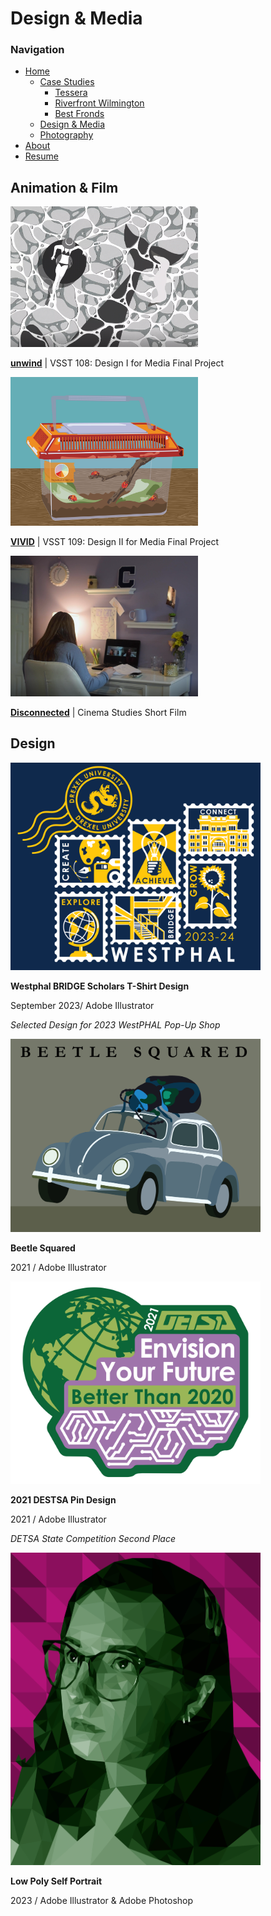 # Design & Media

### Navigation
- [Home](Home_Content.md)
    - [Case Studies](CaseStudies_Content.md)
        - [Tessera](CS1_Tessera_Content.md)
        - [Riverfront Wilmington](CS2_RiverfrontWilm_Content.md)
        - [Best Fronds](CS3_BestFronds_Content.md)
    - [Design & Media](DesignAndMedia_Content.md)
    - [Photography](Photography_Content.md)
- [About](About_Content.md)
- [Resume](Resume_Content.md)


## Animation & Film

<img src="../Images/Home/DesignAndMedia/Unwind_Cover.png" width="300"/>

[**unwind**](https://youtu.be/vOovQfqQrDk) | VSST 108: Design I for Media Final Project

<img src="../Images/Home/DesignAndMedia/Vivid_Cover.png" width="300"/>

[**VIVID**](https://youtu.be/lkO8ePWTa7I) | VSST 109: Design II for Media Final Project

<img src="../Images/Home/DesignAndMedia/Disconnected_Cover.png" width="300"/>

[**Disconnected**](https://youtu.be/lvPew9Rzl-M) | Cinema Studies Short Film

## Design

<img src="../Images/Home/DesignAndMedia/WestPHAL_Pop-Up-BRIDGE.png" width="400"/>

**Westphal BRIDGE Scholars T-Shirt Design**

September 2023/ Adobe Illustrator

*Selected Design for 2023 WestPHAL Pop-Up Shop*

<img src="../Images/Home/DesignAndMedia/Beetle_Squared.png" width="400"/>

**Beetle Squared**

2021 / Adobe Illustrator

<img src="../Images/Home/DesignAndMedia/DETSA_Pin.png" width="400"/>

**2021 DESTSA Pin Design**

2021 / Adobe Illustrator

*DETSA State Competition Second Place*

<img src="../Images/Home/DesignAndMedia/Olivia_Low_Poly.png" width="400"/>

**Low Poly Self Portrait**

2023 / Adobe Illustrator & Adobe Photoshop
